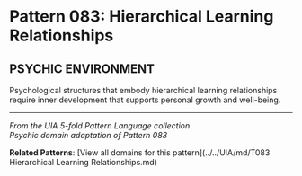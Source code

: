 # Pattern 083: Hierarchical Learning Relationships

## PSYCHIC ENVIRONMENT

Psychological structures that embody hierarchical learning relationships require inner development that supports personal growth and well-being.

---

*From the UIA 5-fold Pattern Language collection*  
*Psychic domain adaptation of Pattern 083*

**Related Patterns**: [View all domains for this pattern](../../UIA/md/T083 Hierarchical Learning Relationships.md)